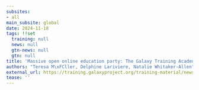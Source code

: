 ```yaml
---
subsites:
- all
main_subsite: global
date: 2024-11-18
tags: !!set
  training: null
  news: null
  gtn-news: null
  gtn: null
title: 'Massive open online education party: The Galaxy Training Academy'
authors: "Teresa M\xFCller, Delphine Lariviere, Natalie Whitaker-Allen"
external_url: https://training.galaxyproject.org/training-material/news/2024/11/18/gta2024.html
tease: ''
---
```

